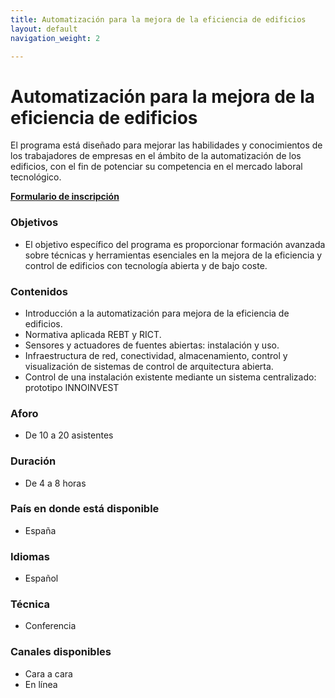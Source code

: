 ```yaml
---
title: Automatización para la mejora de la eficiencia de edificios 
layout: default
navigation_weight: 2

---
```


# Automatización para la mejora de la eficiencia de edificios

El programa está diseñado para mejorar las habilidades y conocimientos de los trabajadores de empresas en el ámbito de la automatización de los edificios, con el fin de potenciar su competencia en el mercado laboral tecnológico.



[**Formulario de inscripción**](https://forms.gle/LTZmEm6vzCd7Bkxq9)

### Objetivos
- El objetivo específico del programa es proporcionar formación avanzada sobre técnicas y herramientas esenciales en la mejora de la eficiencia y control de edificios con tecnología abierta y de bajo coste.

### Contenidos
- Introducción a la automatización para mejora de la eficiencia de edificios. 
- Normativa aplicada REBT y RICT.
- Sensores y actuadores de fuentes abiertas: instalación y uso.
- Infraestructura de red, conectividad, almacenamiento, control y visualización de sistemas de control de arquitectura abierta.
- Control de una instalación existente mediante un sistema centralizado: prototipo INNOINVEST

### Aforo
- De 10 a 20 asistentes

### Duración
- De 4 a 8 horas

### País en donde está disponible
- España

### Idiomas
- Español

### Técnica
- Conferencia

### Canales disponibles
- Cara a cara
- En línea


